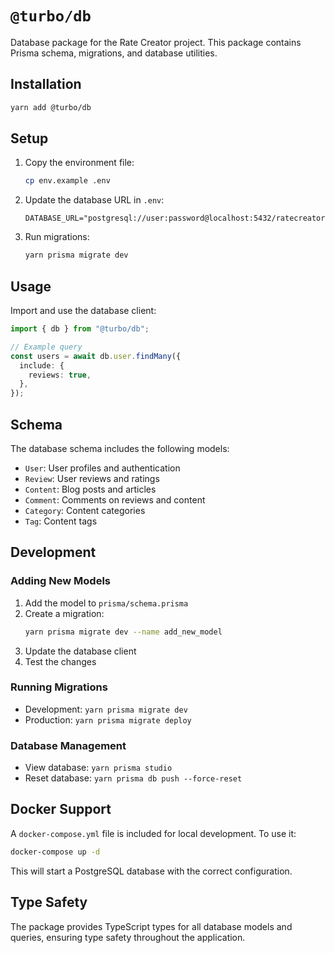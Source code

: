 # `@turbo/db`

Database package for the Rate Creator project. This package contains Prisma
schema, migrations, and database utilities.

## Installation

```bash
yarn add @turbo/db
```

## Setup

1. Copy the environment file:

   ```bash
   cp env.example .env
   ```

2. Update the database URL in `.env`:

   ```
   DATABASE_URL="postgresql://user:password@localhost:5432/ratecreator"
   ```

3. Run migrations:
   ```bash
   yarn prisma migrate dev
   ```

## Usage

Import and use the database client:

```typescript
import { db } from "@turbo/db";

// Example query
const users = await db.user.findMany({
  include: {
    reviews: true,
  },
});
```

## Schema

The database schema includes the following models:

- `User`: User profiles and authentication
- `Review`: User reviews and ratings
- `Content`: Blog posts and articles
- `Comment`: Comments on reviews and content
- `Category`: Content categories
- `Tag`: Content tags

## Development

### Adding New Models

1. Add the model to `prisma/schema.prisma`
2. Create a migration:
   ```bash
   yarn prisma migrate dev --name add_new_model
   ```
3. Update the database client
4. Test the changes

### Running Migrations

- Development: `yarn prisma migrate dev`
- Production: `yarn prisma migrate deploy`

### Database Management

- View database: `yarn prisma studio`
- Reset database: `yarn prisma db push --force-reset`

## Docker Support

A `docker-compose.yml` file is included for local development. To use it:

```bash
docker-compose up -d
```

This will start a PostgreSQL database with the correct configuration.

## Type Safety

The package provides TypeScript types for all database models and queries,
ensuring type safety throughout the application.
